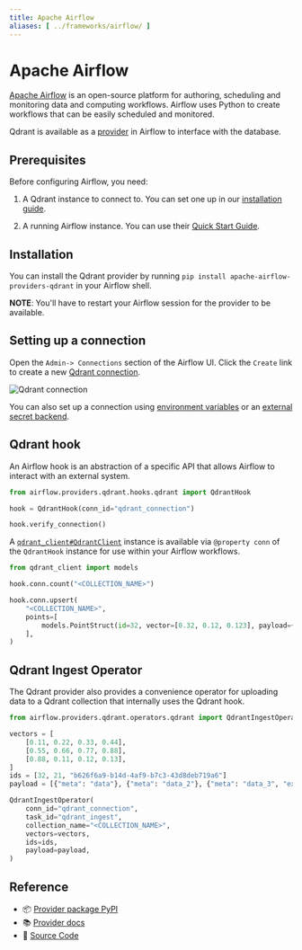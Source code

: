 ```yaml
---
title: Apache Airflow
aliases: [ ../frameworks/airflow/ ]
---
```


# Apache Airflow

[Apache Airflow](https://airflow.apache.org/) is an open-source platform for authoring, scheduling and monitoring data and computing workflows. Airflow uses Python to create workflows that can be easily scheduled and monitored. 

Qdrant is available as a [provider](https://airflow.apache.org/docs/apache-airflow-providers-qdrant/stable/index.html) in Airflow to interface with the database.

## Prerequisites

Before configuring Airflow, you need:

1. A Qdrant instance to connect to. You can set one up in our [installation guide](/documentation/guides/installation/).

2. A running Airflow instance. You can use their [Quick Start Guide](https://airflow.apache.org/docs/apache-airflow/stable/start.html).

## Installation

You can install the Qdrant provider by running `pip install apache-airflow-providers-qdrant` in your Airflow shell.

**NOTE**: You'll have to restart your Airflow session for the provider to be available.

## Setting up a connection

Open the `Admin-> Connections` section of the Airflow UI. Click the `Create` link to create a new [Qdrant connection](https://airflow.apache.org/docs/apache-airflow-providers-qdrant/stable/connections.html).

![Qdrant connection](/documentation/frameworks/airflow/connection.png)

You can also set up a connection using [environment variables](https://airflow.apache.org/docs/apache-airflow/stable/howto/connection.html#environment-variables-connections) or an [external secret backend](https://airflow.apache.org/docs/apache-airflow/stable/security/secrets/secrets-backend/index.html).

## Qdrant hook

An Airflow hook is an abstraction of a specific API that allows Airflow to interact with an external system.

```python
from airflow.providers.qdrant.hooks.qdrant import QdrantHook

hook = QdrantHook(conn_id="qdrant_connection")

hook.verify_connection()
```

A [`qdrant_client#QdrantClient`](https://pypi.org/project/qdrant-client/) instance is available via `@property conn` of the `QdrantHook` instance for use within your Airflow workflows.

```python
from qdrant_client import models

hook.conn.count("<COLLECTION_NAME>")

hook.conn.upsert(
    "<COLLECTION_NAME>",
    points=[
        models.PointStruct(id=32, vector=[0.32, 0.12, 0.123], payload={"color": "red"})
    ],
)

```

## Qdrant Ingest Operator

The Qdrant provider also provides a convenience operator for uploading data to a Qdrant collection that internally uses the Qdrant hook.

```python
from airflow.providers.qdrant.operators.qdrant import QdrantIngestOperator

vectors = [
    [0.11, 0.22, 0.33, 0.44],
    [0.55, 0.66, 0.77, 0.88],
    [0.88, 0.11, 0.12, 0.13],
]
ids = [32, 21, "b626f6a9-b14d-4af9-b7c3-43d8deb719a6"]
payload = [{"meta": "data"}, {"meta": "data_2"}, {"meta": "data_3", "extra": "data"}]

QdrantIngestOperator(
    conn_id="qdrant_connection",
    task_id="qdrant_ingest",
    collection_name="<COLLECTION_NAME>",
    vectors=vectors,
    ids=ids,
    payload=payload,
)
```

## Reference
- 📦 [Provider package PyPI](https://pypi.org/project/apache-airflow-providers-qdrant/)
- 📚 [Provider docs](https://airflow.apache.org/docs/apache-airflow-providers-qdrant/stable/index.html)
- 📄 [Source Code](https://github.com/apache/airflow/tree/main/providers/qdrant)
